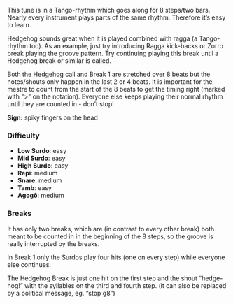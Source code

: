 This tune is in a Tango-rhythm which goes along for 8 steps/two bars. Nearly every instrument plays parts of the same
rhythm. Therefore it’s easy to learn.

Hedgehog sounds great when it is played combined with ragga (a Tango-rhythm too). As an example, just try introducing
Ragga kick-backs or Zorro break playing the groove pattern. Try continuing playing this break until a Hedgehog break
or similar is called.

Both the Hedgehog call and Break 1 are stretched over 8 beats but the notes/shouts only happen in the last 2 or 4 beats.
It is important for the mestre to count from the start of the 8 beats to get the timing right (marked with ">" on the
notation). Everyone else keeps playing their normal rhythm until they are counted in - don’t stop!

**Sign:** spiky fingers on the head

### Difficulty

* **Low Surdo**: easy
* **Mid Surdo**: easy
* **High Surdo**: easy
* **Repi**: medium
* **Snare**: medium
* **Tamb**: easy
* **Agogô**: medium

### Breaks

It has only two breaks, which are (in contrast to every other break) both meant to be counted in in the beginning of
the 8 steps, so the groove is really interrupted by the breaks.

In Break 1 only the Surdos play four hits (one on every step) while everyone else continues.

The Hedgehog Break is just one hit on the first step and the shout “hedge-hog!” with the syllables on the third and
fourth step. (it can also be replaced by a political message, eg. “stop g8”)